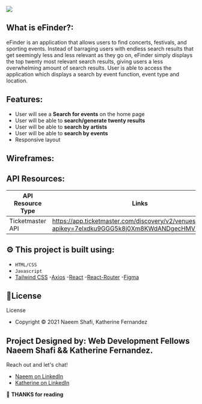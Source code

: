 ![](/img/mockups/readme_banner.png)

## What is eFinder?:

eFinder is an application that allows users to find concerts, festivals, and sporting events. Instead of barraging users with endless search results that get seemingly less and less relevant as they go on, eFinder simply displays the top twenty most relevant search results, giving users a less overwhelming amount of search results. User is able to access the application which displays a search by event function, event type and location.

## Features:
- User will see a **Search for events** on the home page
- User will be able to **search/generate twenty results**
- User will be able to **search by artists**
- User will be able to **search by events**
- Responsive layout

## Wireframes: 

## API Resources:

| API Resource Type  | Links |
| ------------- | ------------- |
| Ticketmaster API  | https://app.ticketmaster.com/discovery/v2/venues?apikey=7elxdku9GGG5k8j0Xm8KWdANDgecHMV0&locale=*  |

## ⚙ This project is built using:

- `HTML/CSS`
- `Javascript`
- [Tailwind CSS]( https://tailwindcss.com/)
-[Axios](https://www.npmjs.com/package/axios)
-[React](https://reactjs.org/)
-[React-Router](https://reactrouter.com/web/guides/quick-start)
-[Figma](https://www.figma.com/) 

## 📃License
License
- Copyright © 2021 Naeem Shafi, Katherine Fernandez

## Project Designed by:  Web Development Fellows **Naeem Shafi && Katherine Fernandez.**

Reach out and let's chat!

- [Naeem on LinkedIn](https://www.linkedin.com/in/naeem-shafi-93a35b67/)
- [Katherine on LinkedIn](https://www.linkedin.com/in/katfernandez22/)

:wave: **THANKS for reading**

